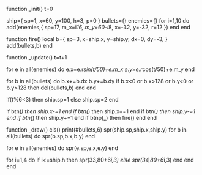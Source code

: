 function _init()
 t=0

 ship={
  sp=1,
  x=60,
  y=100,
  h=3,
  p=0
 }
 bullets={}
 enemies={}
 for i=1,10 do
  add(enemies,{
   sp=17,
   m_x=i*16,
   m_y=60-i*8,
   x=-32,
   y=-32,
   r=12
  })
 end
end

function fire()
 local b={
  sp=3,
  x=ship.x,
  y=ship.y,
  dx=0,
  dy=-3,
 }
 add(bullets,b)
end

function _update()
 t=t+1
 
 for e in all(enemies) do
  e.x=e.r*sin(t/50)+e.m_x
  e.y=e.r*cos(t/50)+e.m_y
 end
 
 for b in all(bullets) do
  b.x+=b.dx
  b.y+=b.dy
  if b.x<0 or b.x>128 or
   b.y<0 or b.y>128 then
   del(bullets,b)
  end
 end
 
 if(t%6<3) then
  ship.sp=1
 else
  ship.sp=2
 end
 
 if btn(_) then ship.x-=1 end
 if btn(_) then ship.x+=1 end
 if btn(_) then ship.y-=1 end
 if btn(_) then ship.y+=1 end
 if btnp(_) then fire() end
end

function _draw()
 cls()
 print(#bullets,6)
 spr(ship.sp,ship.x,ship.y)
 for b in all(bullets) do
  spr(b.sp,b.x,b.y)
 end
 
 for e in all(enemies) do
  spr(e.sp,e.x,e.y)
 end
 
 for i=1,4 do
  if i<=ship.h then
   spr(33,80+6*i,3)
  else
   spr(34,80+6*i,3)
  end
 end
end

